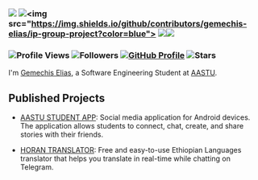 <h3 align="left">

![](https://komarev.com/ghpvc/?username=gemechis-elias&style=plastic&color=brightgreen&label=Profile+Views)
![](https://github.com/gemechis-elias/ip-group-project/graphs/contributors")<img src="https://img.shields.io/github/contributors/gemechis-elias/ip-group-project?color=blue">
![](https://github.com/gemechis-elias)<img src="https://img.shields.io/github/stars/gemechis-elias.svg?color=blue&logo=github"></a>

</h3>
<h3 align="left">

![Profile Views](https://komarev.com/ghpvc/?username=gemechis-elias&style=plastic&color=brightgreen&label=Profile+Views)
![Followers](https://img.shields.io/github/followers/gemechis-elias.svg?style=social&label=Follow)
[![GitHub Profile](https://github.com/gemechis-elias)](https://github.com/gemechis-elias)
![Stars](https://img.shields.io/github/stars/gemechis-elias.svg?color=blue&logo=github)

</h3>

I'm <a href="https://gemechis-elias.web.app">Gemechis Elias</a>, a Software Engineering Student at [AASTU](http://www.aastu.edu.et/).

## Published Projects

- [AASTU STUDENT APP](https://play.google.com/store/apps/dev?id=9107956347554126513): Social media application for Android devices. The application allows students to connect, chat, create, and share stories with their friends.

- [HORAN TRANSLATOR](https://t.me/horantr_bot): Free and easy-to-use Ethiopian Languages translator that helps you translate in real-time while chatting on Telegram.
